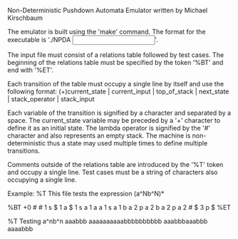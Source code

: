 Non-Deterministic Pushdown Automata Emulator written by Michael Kirschbaum

The emulator is built using the 'make' command.
The format for the executable is './NPDA <input file name>'.

The input file must consist of a relations table followed by test cases.
The beginning of the relations table must be specified by the token '%BT' and end with '%ET'.

Each transition of the table must occupy a single line by itself and use the following format:
(+)current_state | current_input | top_of_stack | next_state | stack_operator | stack_input

Each variable of the transition is signified by a character and separated by a space.
The current_state variable may be preceded by a '+' character to define it as an initial state.
The lambda operator is signified by the '#' character and also represents an empty stack.
The machine is non-deterministic thus a state may used multiple times to define multiple transitions.

Comments outside of the relations table are introduced by the '%T' token and occupy a single line.
Test cases must be a string of characters also occupying a single line.

Example:
%T This file tests the expression (a^Nb^N)*

%BT
+0 # # 1 s $
1 a $ 1 s a
1 a a 1 s a
1 b a 2 p a
2 b a 2 p a
2 # $ 3 p $
%ET

%T Testing a^nb^n
aaabbb
aaaaaaaaaabbbbbbbbbb
aaabbbaaabbb
aaaabbb
 
